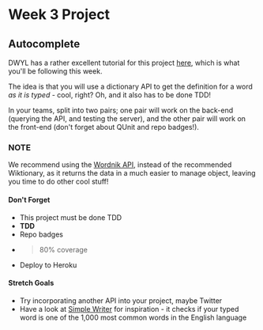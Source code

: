 # Week 3 Project

## Autocomplete

DWYL has a rather excellent tutorial for this project [here](https://github.com/dwyl/autocomplete), which is what you'll be following this week.

The idea is that you will use a dictionary API to get the definition for a word *as it is typed* - cool, right? Oh, and it also has to be done TDD!

In your teams, split into two pairs; one pair will work on the back-end (querying the API, and testing the server), and the other pair will work on the front-end (don't forget about QUnit and repo badges!).

### NOTE
We recommend using the [Wordnik API](http://developer.wordnik.com/), instead of the recommended Wiktionary, as it returns the data in a much easier to manage object, leaving you time to do other cool stuff!


#### Don't Forget
+ This project must be done TDD
+ **TDD**
+ Repo badges
+ >80% coverage
+ Deploy to Heroku


#### Stretch Goals
+ Try incorporating another API into your project, maybe Twitter
+ Have a look at [Simple Writer](http://xkcd.com/simplewriter/) for inspiration - it checks if your typed word is one of the 1,000 most common words in the English language